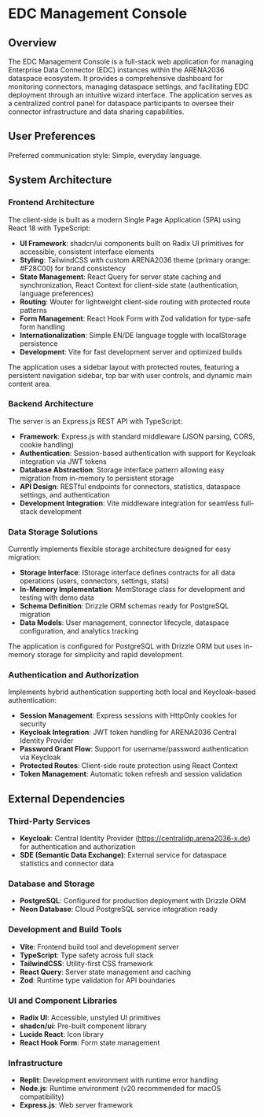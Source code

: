 # EDC Management Console

## Overview

The EDC Management Console is a full-stack web application for managing Enterprise Data Connector (EDC) instances within the ARENA2036 dataspace ecosystem. It provides a comprehensive dashboard for monitoring connectors, managing dataspace settings, and facilitating EDC deployment through an intuitive wizard interface. The application serves as a centralized control panel for dataspace participants to oversee their connector infrastructure and data sharing capabilities.

## User Preferences

Preferred communication style: Simple, everyday language.

## System Architecture

### Frontend Architecture
The client-side is built as a modern Single Page Application (SPA) using React 18 with TypeScript:

- **UI Framework**: shadcn/ui components built on Radix UI primitives for accessible, consistent interface elements
- **Styling**: TailwindCSS with custom ARENA2036 theme (primary orange: #F28C00) for brand consistency
- **State Management**: React Query for server state caching and synchronization, React Context for client-side state (authentication, language preferences)
- **Routing**: Wouter for lightweight client-side routing with protected route patterns
- **Form Management**: React Hook Form with Zod validation for type-safe form handling
- **Internationalization**: Simple EN/DE language toggle with localStorage persistence
- **Development**: Vite for fast development server and optimized builds

The application uses a sidebar layout with protected routes, featuring a persistent navigation sidebar, top bar with user controls, and dynamic main content area.

### Backend Architecture
The server is an Express.js REST API with TypeScript:

- **Framework**: Express.js with standard middleware (JSON parsing, CORS, cookie handling)
- **Authentication**: Session-based authentication with support for Keycloak integration via JWT tokens
- **Database Abstraction**: Storage interface pattern allowing easy migration from in-memory to persistent storage
- **API Design**: RESTful endpoints for connectors, statistics, dataspace settings, and authentication
- **Development Integration**: Vite middleware integration for seamless full-stack development

### Data Storage Solutions
Currently implements flexible storage architecture designed for easy migration:

- **Storage Interface**: IStorage interface defines contracts for all data operations (users, connectors, settings, stats)
- **In-Memory Implementation**: MemStorage class for development and testing with demo data
- **Schema Definition**: Drizzle ORM schemas ready for PostgreSQL migration
- **Data Models**: User management, connector lifecycle, dataspace configuration, and analytics tracking

The application is configured for PostgreSQL with Drizzle ORM but uses in-memory storage for simplicity and rapid development.

### Authentication and Authorization
Implements hybrid authentication supporting both local and Keycloak-based authentication:

- **Session Management**: Express sessions with HttpOnly cookies for security
- **Keycloak Integration**: JWT token handling for ARENA2036 Central Identity Provider
- **Password Grant Flow**: Support for username/password authentication via Keycloak
- **Protected Routes**: Client-side route protection using React Context
- **Token Management**: Automatic token refresh and session validation

## External Dependencies

### Third-Party Services
- **Keycloak**: Central Identity Provider (https://centralidp.arena2036-x.de) for authentication and authorization
- **SDE (Semantic Data Exchange)**: External service for dataspace statistics and connector data

### Database and Storage
- **PostgreSQL**: Configured for production deployment with Drizzle ORM
- **Neon Database**: Cloud PostgreSQL service integration ready

### Development and Build Tools
- **Vite**: Frontend build tool and development server
- **TypeScript**: Type safety across full stack
- **TailwindCSS**: Utility-first CSS framework
- **React Query**: Server state management and caching
- **Zod**: Runtime type validation for API boundaries

### UI and Component Libraries
- **Radix UI**: Accessible, unstyled UI primitives
- **shadcn/ui**: Pre-built component library
- **Lucide React**: Icon library
- **React Hook Form**: Form state management

### Infrastructure
- **Replit**: Development environment with runtime error handling
- **Node.js**: Runtime environment (v20 recommended for macOS compatibility)
- **Express.js**: Web server framework